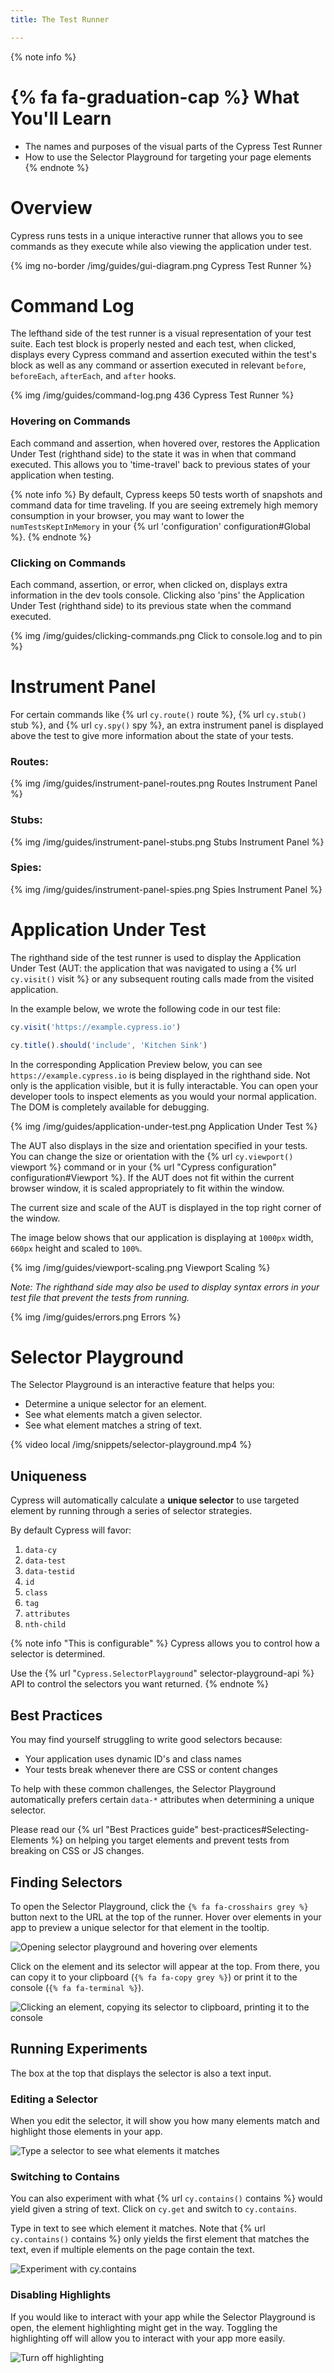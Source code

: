 ```yaml
---
title: The Test Runner

---
```


{% note info %}
# {% fa fa-graduation-cap %} What You'll Learn

- The names and purposes of the visual parts of the Cypress Test Runner
- How to use the Selector Playground for targeting your page elements
{% endnote %}

# Overview

Cypress runs tests in a unique interactive runner that allows you to see commands as they execute while also viewing the application under test.

{% img no-border /img/guides/gui-diagram.png Cypress Test Runner %}

# Command Log

The lefthand side of the test runner is a visual representation of your test suite. Each test block is properly nested and each test, when clicked, displays every Cypress command and assertion executed within the test's block as well as any command or assertion executed in relevant `before`, `beforeEach`, `afterEach`, and `after` hooks.

{% img /img/guides/command-log.png 436 Cypress Test Runner %}

### Hovering on Commands

Each command and assertion, when hovered over, restores the Application Under Test (righthand side) to the state it was in when that command executed. This allows you to 'time-travel' back to previous states of your application when testing.

{% note info  %}
By default, Cypress keeps 50 tests worth of snapshots and command data for time traveling. If you are seeing extremely high memory consumption in your browser, you may want to lower the `numTestsKeptInMemory` in your {% url 'configuration' configuration#Global %}.
{% endnote %}

### Clicking on Commands

Each command, assertion, or error, when clicked on, displays extra information in the dev tools console. Clicking also 'pins' the Application Under Test (righthand side) to its previous state when the command executed.

{% img /img/guides/clicking-commands.png Click to console.log and to pin %}

# Instrument Panel

For certain commands like {% url `cy.route()` route %}, {% url `cy.stub()` stub %}, and {% url `cy.spy()` spy %}, an extra instrument panel is displayed above the test to give more information about the state of your tests.

### Routes:

{% img /img/guides/instrument-panel-routes.png Routes Instrument Panel %}

### Stubs:

{% img /img/guides/instrument-panel-stubs.png Stubs Instrument Panel %}

### Spies:

{% img /img/guides/instrument-panel-spies.png Spies Instrument Panel %}

# Application Under Test

The righthand side of the test runner is used to display the Application Under Test (AUT: the application that was navigated to using a {% url `cy.visit()` visit %} or any subsequent routing calls made from the visited application.

In the example below, we wrote the following code in our test file:

```javascript
cy.visit('https://example.cypress.io')

cy.title().should('include', 'Kitchen Sink')
```

In the corresponding Application Preview below, you can see `https://example.cypress.io` is being displayed in the righthand side. Not only is the application visible, but it is fully interactable. You can open your developer tools to inspect elements as you would your normal application. The DOM is completely available for debugging.

{% img /img/guides/application-under-test.png Application Under Test %}

The AUT also displays in the size and orientation specified in your tests. You can change the size or orientation with the {% url `cy.viewport()` viewport %} command or in your {% url "Cypress configuration" configuration#Viewport %}. If the AUT does not fit within the current browser window, it is scaled appropriately to fit within the window.

The current size and scale of the AUT is displayed in the top right corner of the window.

The image below shows that our application is displaying at `1000px` width, `660px` height and scaled to `100%`.

{% img /img/guides/viewport-scaling.png Viewport Scaling %}

*Note: The righthand side may also be used to display syntax errors in your test file that prevent the tests from running.*

{% img /img/guides/errors.png Errors %}

# Selector Playground

The Selector Playground is an interactive feature that helps you:

* Determine a unique selector for an element.
* See what elements match a given selector.
* See what element matches a string of text.

{% video local /img/snippets/selector-playground.mp4 %}

## Uniqueness

Cypress will automatically calculate a **unique selector** to use targeted element by running through a series of selector strategies.

By default Cypress will favor:

1. `data-cy`
2. `data-test`
3. `data-testid`
4. `id`
5. `class`
6. `tag`
7. `attributes`
8. `nth-child`

{% note info "This is configurable" %}
Cypress allows you to control how a selector is determined.

Use the {% url "`Cypress.SelectorPlayground`" selector-playground-api %} API to control the selectors you want returned.
{% endnote %}

## Best Practices

You may find yourself struggling to write good selectors because:

- Your application uses dynamic ID's and class names
- Your tests break whenever there are CSS or content changes

To help with these common challenges, the Selector Playground automatically prefers certain `data-*` attributes when determining a unique selector.

Please read our {% url "Best Practices guide" best-practices#Selecting-Elements %} on helping you target elements and prevent tests from breaking on CSS or JS changes.

## Finding Selectors

To open the Selector Playground, click the `{% fa fa-crosshairs grey %}` button next to the URL at the top of the runner. Hover over elements in your app to preview a unique selector for that element in the tooltip.

![Opening selector playground and hovering over elements](https://user-images.githubusercontent.com/1157043/36675057-ebec0caa-1ad5-11e8-9308-1497bddd84aa.gif)

Click on the element and its selector will appear at the top. From there, you can copy it to your clipboard (`{% fa fa-copy grey %}`) or print it to the console (`{% fa fa-terminal %}`).

![Clicking an element, copying its selector to clipboard, printing it to the console](https://user-images.githubusercontent.com/1157043/36675058-ebf76de8-1ad5-11e8-9aa8-57f997d6b469.gif)

## Running Experiments

The box at the top that displays the selector is also a text input.

### Editing a Selector

When you edit the selector, it will show you how many elements match and highlight those elements in your app.

![Type a selector to see what elements it matches](https://user-images.githubusercontent.com/1157043/36675059-ec04b89a-1ad5-11e8-8fec-273600912ce8.gif)

### Switching to Contains

You can also experiment with what {% url `cy.contains()` contains %} would yield given a string of text. Click on `cy.get` and switch to `cy.contains`.

Type in text to see which element it matches. Note that {% url `cy.contains()` contains %} only yields the first element that matches the text, even if multiple elements on the page contain the text.

![Experiment with cy.contains](https://user-images.githubusercontent.com/1157043/36675344-b312762a-1ad6-11e8-89c0-f7aebbe5a985.gif)

### Disabling Highlights

If you would like to interact with your app while the Selector Playground is open, the element highlighting might get in the way. Toggling the highlighting off will allow you to interact with your app more easily.

![Turn off highlighting](https://user-images.githubusercontent.com/1157043/36675343-b2fe0532-1ad6-11e8-82fe-369fdf0b1f5a.gif)
